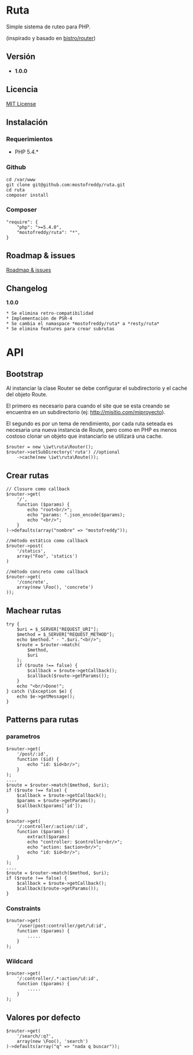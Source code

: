 Ruta
====

Simple sistema de ruteo para PHP.

(inspirado y basado en [bistro/router](https://github.com/bistro/router))

Versión
-------

- __1.0.0__

Licencia
-------

[MIT License](http://www.opensource.org/licenses/mit-license.php)

Instalación
-----------

### Requerimientos

- PHP 5.4.*

### Github

    cd /var/www
    git clone git@github.com:mostofreddy/ruta.git
    cd ruta
    composer install

### Composer

    "require": {
        "php": ">=5.4.0",
        "mostofreddy/ruta": "*",
    }

Roadmap & issues
----------------

[Roadmap & issues](https://github.com/mostofreddy/ruta/issues/milestones)

Changelog
---------

__1.0.0__

    * Se elimina retro-compatibilidad
    * Implementación de PSR-4
    * Se cambia el namaspace *mostofreddy/ruta* a *resty/ruta*
    * Se elimina features para crear subrutas

API
===

Bootstrap
---------

Al instanciar la clase Router se debe configurar el subdirectorio y el cache del objeto Route.

El primero es necesario para cuando el site que se esta creando se encuentra en un subdirectorio (ej: http://misitio.com/miproyecto).

El segundo es por un tema de rendimiento, por cada ruta seteada es necesaria una nueva instancia de Route, pero como en PHP es menos costoso clonar un objeto que instanciarlo se utilizará una cache.

    $router = new \iwt\ruta\Router();
    $router->setSubDirectory('ruta') //optional
        ->cache(new \iwt\ruta\Route());

Crear rutas
-----------

    // Closure como callback
    $router->get(
        '/',
        function ($params) {
            echo "root<br/>";
            echo "params: ".json_encode($params);
            echo "<br/>";
        }
    )->defaults(array("nombre" => "mostofreddy"));

    //método estático como callback
    $router->post(
        '/statics',
        array("Foo", 'statics')
    )

    //método concreto como callback
    $router->get(
        '/concrete',
        array(new \Foo(), 'concrete')
    ));

Machear rutas
-------------

    try {
        $uri = $_SERVER["REQUEST_URI"];
        $method = $_SERVER["REQUEST_METHOD"];
        echo $method." - ".$uri."<br/>";
        $route = $router->match(
            $method,
            $uri
        );
        if ($route !== false) {
            $callback = $route->getCallback();
            $callback($route->getParams());
        }
        echo "<br/>Done!";
    } catch (\Exception $e) {
        echo $e->getMessage();
    }

Patterns para rutas
-------------------

### parametros

    $router->get(
        '/post/:id',
        function ($id) {
            echo "id: $id<br/>";
        }
    );
    ....
    $route = $router->match($method, $uri);
    if ($route !== false) {
        $callback = $route->getCallback();
        $params = $route->getParams();
        $callback($params['id']);
    }

    $router->get(
        '/:controller/:action/:id',
        function ($params) {
            extract($params)
            echo "controller: $controller<br/>";
            echo "action: $action<br/>";
            echo "id: $id<br/>";
        }
    );
    ....
    $route = $router->match($method, $uri);
    if ($route !== false) {
        $callback = $route->getCallback();
        $callback($route->getParams());
    }

### Constraints

    $router->get(
        '/user|post:controller/get/\d:id',
        function ($params) {
            .....
        }
    );


### Wildcard

    $router->get(
        '/:controller/.*:action/\d:id',
        function ($params) {
            .....
        }
    );

Valores por defecto
-------------------

    $router->get(
        '/search/:q?',
        array(new \Foo(), 'search')
    )->defaults(array("q" => "nada q buscar"));
